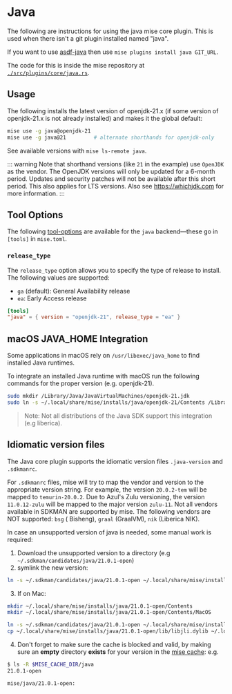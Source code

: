 # Java

The following are instructions for using the java mise core plugin. This is used when there isn't a
git plugin installed named "java".

If you want to use [asdf-java](https://github.com/halcyon/asdf-java)
then use `mise plugins install java GIT_URL`.

The code for this is inside the mise repository at
[`./src/plugins/core/java.rs`](https://github.com/jdx/mise/blob/main/src/plugins/core/java.rs).

## Usage

The following installs the latest version of openjdk-21.x (if some version of openjdk-21.x is
not already installed) and makes it the global default:

```sh
mise use -g java@openjdk-21
mise use -g java@21         # alternate shorthands for openjdk-only
```

See available versions with `mise ls-remote java`.

::: warning
Note that shorthand versions (like `21` in the example) use `OpenJDK` as the vendor.
The OpenJDK versions will only be updated for a 6-month period. Updates and security patches will not be available after this short period. This also applies for LTS versions. Also see <https://whichjdk.com> for more information.
:::

## Tool Options

The following [tool-options](/dev-tools/#tool-options) are available for the `java` backend—these
go in `[tools]` in `mise.toml`.

### `release_type`

The `release_type` option allows you to specify the type of release to install. The following values
are supported:

- `ga` (default): General Availability release
- `ea`: Early Access release

```toml
[tools]
"java" = { version = "openjdk-21", release_type = "ea" }
```

## macOS JAVA_HOME Integration

Some applications in macOS rely on `/usr/libexec/java_home` to find installed Java runtimes.

To integrate an installed Java runtime with macOS run the following commands for the proper
version (e.g. openjdk-21).

```sh
sudo mkdir /Library/Java/JavaVirtualMachines/openjdk-21.jdk
sudo ln -s ~/.local/share/mise/installs/java/openjdk-21/Contents /Library/Java/JavaVirtualMachines/openjdk-21.jdk/Contents
```

> Note: Not all distributions of the Java SDK support this integration (e.g liberica).

## Idiomatic version files

The Java core plugin supports the idiomatic version files `.java-version` and `.sdkmanrc`.

For `.sdkmanrc` files, mise will try to map the vendor and version to the appropriate version
string. For example, the version `20.0.2-tem` will be mapped to `temurin-20.0.2`. Due to Azul's Zulu
versioning, the version `11.0.12-zulu` will be mapped to the major version `zulu-11`. Not all
vendors available in SDKMAN are supported by mise. The following vendors are NOT supported: `bsg` (
Bisheng), `graal` (GraalVM), `nik` (Liberica NIK).

In case an unsupported version of java is needed, some manual work is required:

1. Download the unsupported version to a directory (e.g `~/.sdkman/candidates/java/21.0.1-open`)
2. symlink the new version:

```sh
ln -s ~/.sdkman/candidates/java/21.0.1-open ~/.local/share/mise/installs/java/21.0.1-open
```

3. If on Mac:

```sh
mkdir ~/.local/share/mise/installs/java/21.0.1-open/Contents
mkdir ~/.local/share/mise/installs/java/21.0.1-open/Contents/MacOS

ln -s ~/.sdkman/candidates/java/21.0.1-open ~/.local/share/mise/installs/java/21.0.1-open/Contents/Home
cp ~/.local/share/mise/installs/java/21.0.1-open/lib/libjli.dylib ~/.local/share/mise/installs/java/21.0.1-open/Contents/MacOS/libjli.dylib
```

4. Don't forget to make sure the cache is blocked and valid, by making sure an **empty** directory **exists** for your version in the [mise cache](https://mise.jdx.dev/directories.html#cache-mise):
   e.g.

```sh
$ ls -R $MISE_CACHE_DIR/java
21.0.1-open

mise/java/21.0.1-open:
```
